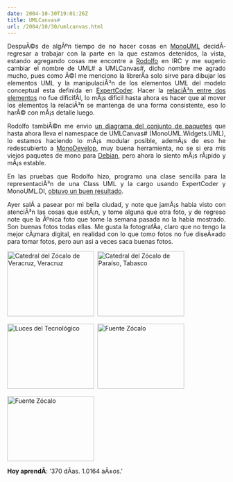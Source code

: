 ```yaml
---
date: 2004-10-30T19:01:26Z
title: UMLCanvas#
url: /2004/10/30/umlcanvas.html
---
```


<div style="clear:both;"></div>
<p align="justify">DespuÃ©s de algÃºn tiempo de no hacer cosas en <a href="http://monouml.sf.net">MonoUML</a> decidÃ­ regresar a trabajar con la parte en la que estamos detenidos, la vista, estando agregando cosas me encontre a <a href="http://rodolfocampero.blogspot.com">Rodolfo</a> en IRC y me sugerio cambiar el nombre de UML# a UMLCanvas#, dicho nombre me agrado mucho, pues como Ã©l me menciono la librerÃ­a solo sirve para dibujar los elementos UML y la manipulaciÃ³n de los elementos UML del modelo conceptual esta definida en <a href="http://expertcoder.sf.net">ExpertCoder</a>. Hacer la <a href="http://www.geocities.com/k4rny/imgs/umlcanvas-sharp/umlcanvas_sharp_0_0_0_1.png">relaciÃ³n entre dos elementos</a> no fue dificifÃ­l, lo mÃ¡s dificil hasta ahora es hacer que al mover los elementos la relaciÃ³n se mantenga de una forma consistente, eso lo harÃ© con mÃ¡s detalle luego.</p>
<p align="justify">Rodolfo tambiÃ©n me envio <a href="http://www.geocities.com/k4rny/imgs/umlcanvas-sharp/umlcanvas_sharp_0_0_0_1_pa.png">un diagrama del conjunto de paquetes</a> que hasta ahora lleva el namespace de UMLCanvas# (MonoUML.Widgets.UML), lo estamos haciendo lo mÃ¡s modular posible, ademÃ¡s de eso he redescubierto a <a href="http://www.monodevelop.org">MonoDevelop</a>, muy buena herramienta, no se si era mis viejos paquetes de mono para <a href="http://www.debian.org">Debian</a>, pero ahora lo siento mÃ¡s rÃ¡pido y mÃ¡s estable.</p>
<p align="justify">En las pruebas que Rodolfo hizo, programo una clase sencilla para la representaciÃ³n de una Class UML y la cargo usando ExpertCoder y MonoUML.DI, <a href="http://www.geocities.com/k4rny/imgs/umlcanvas-sharp/umlcanvas_sharp_ejem_0_1.png">obtuvo un buen resultado</a>.</p>
<p align="justify">Ayer salÃ­ a pasear por mi bella ciudad, y note que jamÃ¡s habia visto con atenciÃ³n las cosas que estÃ¡n, y tome alguna que otra foto, y de regreso note que la Ãºnica foto que tome la semana pasada no la habia mostrado. Son buenas fotos todas ellas. Me gusta la fotografÃ­a, claro que no tengo la mejor cÃ¡mara digital, en realidad con lo que tomo fotos no fue diseÃ±ado para tomar fotos, pero aun asi a veces saca buenas fotos.</p>
<p><a href="http://www.geocities.com/k4rny/imgs/imgs_0/catedral.jpg"><img src="http://www.geocities.com/k4rny/imgs/imgs_0/catedral.jpg" width="200" height="150" title="Catedral del Z&oacute;calo de Veracruz, Veracruz"/></a>&nbsp;&nbsp;<a href="http://www.geocities.com/k4rny/imgs/imgs_0/paraiso2_iglesa.jpg"><img src="http://www.geocities.com/k4rny/imgs/imgs_0/paraiso2_iglesa.jpg" width="200" height="150" title="Catedral del Z&oacute;calo de Para&iacute;so, Tabasco"/></a></p>
<p><a href="http://www.geocities.com/k4rny/imgs/imgs_0/luz.png"><img src="http://www.geocities.com/k4rny/imgs/imgs_0/luz.png" width="200" height="150" title="Luces del Tecnol&oacute;gico"/></a>&nbsp;&nbsp;<a href="http://www.geocities.com/k4rny/imgs/imgs_0/fuente.jpg"><img src="http://www.geocities.com/k4rny/imgs/imgs_0/fuente.jpg" width="200" height="150" title="Fuente Z&oacute;calo"/></a></p>
<p><a href="http://www.geocities.com/k4rny/imgs/imgs_0/fuente1.jpg"><img src="http://www.geocities.com/k4rny/imgs/imgs_0/fuente1.jpg" width="200" height="150" title="Fuente Z&oacute;calo"/></a></p>
<p>
<span style="font-weight:bold;">Hoy aprendÃ­</span>: '370 dÃ­as. 1.0164 aÃ±os.'</p>
<div style="clear:both; padding-bottom: 0.25em;"></div>
